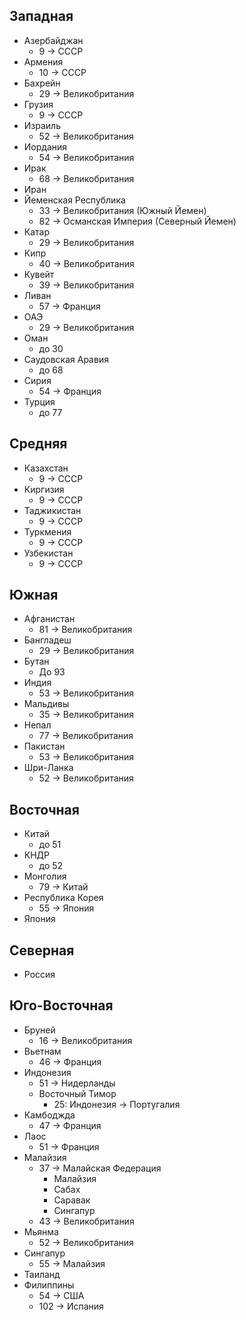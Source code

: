 ## Западная

*   Азербайджан
    *   9 -> СССР
*   Армения
    *   10 -> СССР
*   Бахрейн
    *   29 -> Великобритания
*   Грузия
    *   9 -> СССР
*   Израиль
    *   52 -> Великобритания
*   Иордания
    *   54 -> Великобритания
*   Ирак
    *   68 -> Великобритания
*   Иран
*   Йеменская Республика
    *   33 -> Великобритания (Южный Йемен)
    *   82 -> Османская Империя (Северный Йемен)
*   Катар
    *   29 -> Великобритания
*   Кипр
    *   40 -> Великобритания
*   Кувейт
    *   39 -> Великобритания
*   Ливан
    *   57 -> Франция
*   ОАЭ
    *   29 -> Великобритания
*   Оман
    *   до 30
*   Саудовская Аравия
    *   до 68
*   Сирия
    *   54 -> Франция
*   Турция
    *   до 77

## Средняя

*   Казахстан
    *   9 -> СССР
*   Киргизия
    *   9 -> СССР
*   Таджикистан
    *   9 -> СССР
*   Туркмения
    *   9 -> СССР
*   Узбекистан
    *   9 -> СССР

## Южная

*   Афганистан
    *   81 -> Великобритания
*   Бангладеш
    *   29 -> Великобритания
*   Бутан
    *   До 93
*   Индия
    *   53 -> Великобритания
*   Мальдивы
    *   35 -> Великобритания
*   Непал
    *   77 -> Великобритания
*   Пакистан
    *   53 -> Великобритания
*   Шри-Ланка
    *   52 -> Великобритания

## Восточная

*   Китай
    *   до 51
*   КНДР
    *   до 52
*   Монголия
    *   79 -> Китай
*   Республика Корея
    *   55 -> Япония
*   Япония

## Северная

*   Россия

## Юго-Восточная

*   Бруней
    *   16 -> Великобритания
*   Вьетнам
    *   46 -> Франция
*   Индонезия
    *   51 -> Нидерланды
    *   Восточный Тимор
        *   25: Индонезия -> Португалия
*   Камбоджда
    *   47 -> Франция
*   Лаос
    *   51 -> Франция
*   Малайзия
    *   37 -> Малайская Федерация
        *   Малайзия
        *   Сабах
        *   Саравак
        *   Сингапур
    *   43 -> Великобритания
*   Мьянма
    *   52 -> Великобритания
*   Сингапур
    *   55 -> Малайзия
*   Таиланд
*   Филиппины
    *   54 -> США
    *   102 -> Испания
